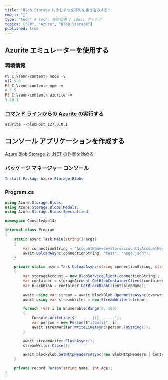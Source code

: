 ```yaml
---
title: "Blob Storage に少しずつ文字列を書き込みする"
emoji: "💬"
type: "tech" # tech: 技術記事 / idea: アイデア
topics: ["C#", "Azure", "Blob Storage"]
published: true
---
```


## Azurite エミュレーターを使用する

### 環境情報

```powershell
PS C:\zenn-content> node -v
v17.9.0
PS C:\zenn-content> npm -v
8.5.5
PS C:\zenn-content> azurite -v
3.20.1
```

### [コマンド ラインからの Azurite の実行する](https://learn.microsoft.com/ja-jp/azure/storage/common/storage-use-azurite?tabs=visual-studio#running-azurite-from-the-command-line)

```node
azurite --blobHost 127.0.0.1
```

## コンソール アプリケーションを作成する

[Azure Blob Storage と .NET の作業を始める](https://learn.microsoft.com/ja-jp/azure/storage/blobs/storage-blob-dotnet-get-started)

### パッケージ マネージャー コンソール

```powershell
Install-Package Azure.Storage.Blobs
```

### Program.cs

```csharp
using Azure.Storage.Blobs;
using Azure.Storage.Blobs.Models;
using Azure.Storage.Blobs.Specialized;

namespace ConsoleApp14;

internal class Program
{
    static async Task Main(string[] args)
    {
        var connectionString = "AccountName=devstoreaccount1;AccountKey=Eby8vdM02xNOcqFlqUwJPLlmEtlCDXJ1OUzFT50uSRZ6IFsuFq2UVErCz4I6tq/K1SZFPTOtr/KBHBeksoGMGw==;DefaultEndpointsProtocol=http;BlobEndpoint=http://127.0.0.1:10000/devstoreaccount1;QueueEndpoint=http://127.0.0.1:10001/devstoreaccount1;TableEndpoint=http://127.0.0.1:10002/devstoreaccount1;";
        await UploadAsync(connectionString, "test", "hoge.json");
    }

    private static async Task UploadAsync(string connectionString, string containerName, string blobName)
    {
        var storageAccount = new BlobServiceClient(connectionString);
        var container = storageAccount.GetBlobContainerClient(containerName);
        var blockBlob = container.GetBlockBlobClient(blobName);

        await using var stream = await blockBlob.OpenWriteAsync(overwrite: true);
        await using var streamWriter = new StreamWriter(stream);

        foreach (var i in Enumerable.Range(0, 100))
        {
            Console.WriteLine($"------ {i} ------");
            var person = new Person($"item{i}", i);
            await streamWriter.WriteLineAsync(person.ToString());
        }

        await streamWriter.FlushAsync();
        streamWriter.Close();

        await blockBlob.SetHttpHeadersAsync(new BlobHttpHeaders { ContentType = "application/json" });
    }

    private record Person(string Name, int Age);
}
```
